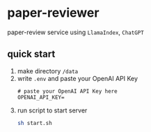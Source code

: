 # paper-reviewer
paper-review service using `LlamaIndex`, `ChatGPT`

## quick start
1. make directory `/data`
2. write `.env` and paste your OpenAI API Key
    ```env
    # paste your OpenAI API Key here
    OPENAI_API_KEY=
    ```
3. run script to start server
    ```sh
    sh start.sh
    ```